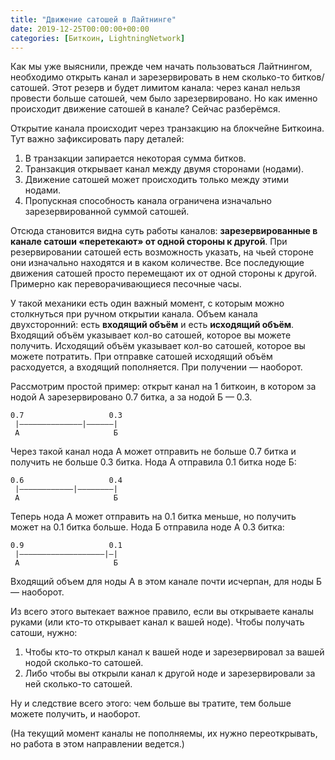 ```yaml
---
title: "Движение сатошей в Лайтнинге"
date: 2019-12-25T00:00:00+00:00
categories: [Биткоин, LightningNetwork]
---
```


Как мы уже выяснили, прежде чем начать пользоваться Лайтнингом, необходимо открыть канал и зарезервировать в нем сколько-то битков/сатошей. Этот резерв и будет лимитом канала: через канал нельзя провести больше сатошей, чем было зарезервировано. Но как именно происходит движение сатошей в канале? Сейчас разберёмся.

Открытие канала происходит через транзакцию на блокчейне Биткоина. Тут важно зафиксировать пару деталей:
1. В транзакции запирается некоторая сумма битков.
2. Транзакция открывает канал между двумя сторонами (нодами).
3. Движение сатошей может происходить только между этими нодами.
4. Пропускная способность канала ограничена изначально зарезервированной суммой сатошей.

Отсюда становится видна суть работы каналов: **зарезервированные в канале сатоши «перетекают» от одной стороны к другой**. При резервировании сатошей есть возможность указать, на чьей стороне они изначально находятся и в каком количестве. Все последующие движения сатошей просто перемещают их от одной стороны к другой. Примерно как переворачивающиеся песочные часы.

У такой механики есть один важный момент, с которым можно столкнуться при ручном открытии канала. Объем канала двухсторонний: есть **входящий объём** и есть **исходящий объём**. Входящий объём указывает кол-во сатошей, которое вы можете получить. Исходящий объём указывает кол-во сатошей, которое вы можете потратить. При отправке сатошей исходящий объём расходуется, а входящий пополняется. При получении — наоборот.

Рассмотрим простой пример: открыт канал на 1 биткоин, в котором за нодой А зарезервировано 0.7 битка, а за нодой Б — 0.3.
```
0.7                   0.3
 |——————————————|——————|
 А                     Б
```

Через такой канал нода А может отправить не больше 0.7 битка и получить не больше 0.3 битка. Нода А отправила 0.1 битка ноде Б:
```
0.6                   0.4
 |————————————|————————|
 А                     Б
```

Теперь нода А может отправить на 0.1 битка меньше, но получить может на 0.1 битка больше. Нода Б отправила ноде А 0.3 битка:

```
0.9                   0.1
 |———————————————————|—|
 А                     Б
```
Входящий объем для ноды А в этом канале почти исчерпан, для ноды Б — наоборот.

Из всего этого вытекает важное правило, если вы открываете каналы руками (или кто-то открывает канал к вашей ноде). Чтобы получать сатоши, нужно:
1. Чтобы кто-то открыл канал к вашей ноде и зарезервировал за вашей нодой сколько-то сатошей.
2. Либо чтобы вы открыли канал к другой ноде и зарезервировали за ней сколько-то сатошей.

Ну и следствие всего этого: чем больше вы тратите, тем больше можете получить, и наоборот.

(На текущий момент каналы не пополняемы, их нужно переоткрывать, но работа в этом направлении ведется.)